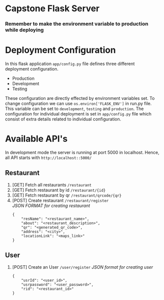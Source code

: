 # Capstone Flask Server

### Remember to make the environment variable to production while deploying

# Deployment Configuration
In this flask application `app/config.py` file defines three different deployment configuration.
* Production
* Development
* Testing

These configuration are directly effected by environment variables set. To change configuration we can use `os.environ['FLASK_ENV']` in run.py file. This variable can be set to `development`, `testing` and `production`. The configuration for individual deployment is set in `app/config.py` file which consist of extra details related to individual configuration. 

# Available API's
In development mode the server is running at port 5000 in localhost. Hence, all API starts with `http://localhost::5000/`

## Restaurant
1. [GET] Fetch all restaurants `/restaurant`
2. [GET] Fetch restaurant by id `/restaurant/{id}`
3. [GET] Fetch restaurant by qr `/restaurant/qrcode/{qr}`
4. [POST] Create restaurant `/restaurant/register` \
    *JSON FORMAT for creating restaurant*
    ```
    {
        "resName": "<restaurant_name>",
        "about": "<restaurant_description>",
        "qr": "<generated_qr_code>",
        "address": "<city>",
        "locationLink": "<maps_link>"
    }
    ```

## User
1. [POST] Create an User `/user/register`
    *JSON format for creating user*
    ```
    {
        "usrId": "<user_id>",
        "usrpassword": "<user_password>",
        "rid": "<restaurant_id>"
    }
    ```
